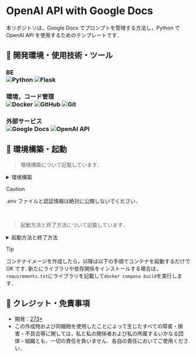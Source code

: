 # OpenAI API with Google Docs

本リポジトリは，Google Docs でプロンプトを管理する方法し，Python で OpenAI API を使用するためのテンプレートです．

## 🤖 開発環境・使用技術・ツール

<H3>BE
<div>
<img alt="Python" src="https://img.shields.io/badge/-Python-000?style=flat&logo=Python&logoColor=3776AB" />
 <img alt="Flask" src="https://img.shields.io/badge/-Flask-000?style=flat&logo=flask&logoColor=FFFFFF" />
</div>

<h3>環境，コード管理
<div>
 <img alt="Docker" src="https://img.shields.io/badge/-Docker-000?style=flat&logo=Docker&logoColor=46a2f1" />
 <img alt="GitHub" src="https://img.shields.io/badge/-GitHub-000?style=flat&logo=GitHub&logoColor=FFFFFF" />
<img alt="Git" src="https://img.shields.io/badge/-Git-000?style=flat&logo=Git&logoColor=F05032" />
</div>

<h3>外部サービス
<div>
 <img alt="Google Docs" src="https://img.shields.io/badge/-Google Docs-000?style=flat&logo=googledocs&logoColor=4285F4" />
 <img alt="OpenAI API" src="https://img.shields.io/badge/-OpenAI API-000?style=flat&logo=openai&logoColor=ffffff" />
</div>

## 🤖 環境構築・起動

> 環境構築について記載しています．

<details>
<summary>環境構築</summary>

1. `Git` と `Docker Desktop` をインストールしてください．
2. 任意のディレクトリで`git clone https://github.com/273Do/OpenAI-API-with-Google-Docs`を実行してください．
3. `Dockerfile`があるディレクトリ(ルート)に移動します．
4. 移動したディレクトリに`.env`ファイルと`service_account`ディレクトリを作成します．
5. `.env`ファイルに以下を記載してください．

   > OPENAI_API_KEY=
   >
   > DOCUMENT_ID=

6. [こちらの記事](https://mashimashi.net/skill/821)を参考に，Google Cloud Platform にアクセスして，**Google Drive API** と **Google Docs API** を有効化し，認証情報(json ファイル)をダウンロードしてください．
7. ダウンロードした認証情報を`credential.json`とファイル名を変更して，`service_account`ディレクトリに移動させます．
8. Google Drive に 専用テンプレートをコピーし，ドキュメントの URL を取得してください．(テンプレートについては開発者にお問い合わせください．)
9. 取得した URL`https://docs.google.com/document/d/<DOCUMENT_ID>`の`<DOCUMENT_ID>`の部分を控えてください．
10. `.env`ファイルに OpenAI API の API キーと控えた DOCUMENT_ID を記載してください．
11. `Docker Desktop`を起動して，`Dockerfile`があるディレクトリ(ルート)に移動します．
12. `docker compose build`を実行してコンテナイメージを作成します．

</details>

> [!CAUTION]
> .env ファイルと認証情報は絶対に公開しないでください．
>
> <br>

> 起動方法と終了方法について記載しています．

<details>

<summary>起動方法と終了方法</summary>

### 起動方法

1. `Docker Desktop`を起動します．
2. `docker-compose.yml`があるディレクトリ(ルート)に移動します．
3. `docker compose up -d`を実行してコンテナを起動します．(もしくは`Docker Desktop`のコンテナ起動ボタンを押します．)
4. `docker compose exec openai-api-with-google-docs bash`でコンテナの中に入ります．
5. `python3 app.py`でコードが実行できます．

### 終了方法

1. コンテナに入っている場合は`exit`で抜けられます．
2. `docker compose down`を実行してコンテナを終了します．(もしくは`Docker Desktop`のコンテナ終了ボタンを押します．)

</details>

> [!TIP]
> コンテナイメージを作成したら，以降は以下の手順でコンテナを起動するだけで OK です.
> 新たにライブラリや依存関係をインストールする場合は，`requirements.txt`にライブラリを記載して`docker compose build`を実行します．

## 🤖 クレジット・免責事項

- 開発：[273\*](https://www.273doworks.com/)
- この作成物および同梱物を使用したことによって生じたすべての障害・損害・不具合等に関しては，私と私の関係者および私の所属するいかなる団体・組織とも，一切の責任を負いません．各自の責任においてご使用ください．
